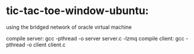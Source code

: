 # tic-tac-toe-window-ubuntu:
using the bridged network of oracle virtual machine

compile server: gcc -pthread -o server server.c -lzmq
compile client: gcc -pthread -o client client.c
